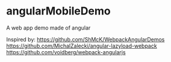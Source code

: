# angularMobileDemo
A web app demo made of angular


Inspired by:
https://github.com/ShMcK/WebpackAngularDemos
https://github.com/MichalZalecki/angular-lazyload-webpack
https://github.com/voidberg/webpack-angularjs